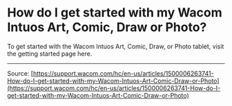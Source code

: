 # How do I get started with my Wacom Intuos Art, Comic, Draw or Photo?

To get started with the Wacom Intuos Art, Comic, Draw, or Photo tablet, visit the getting started page here.

---
Source: [https://support.wacom.com/hc/en-us/articles/1500006263741-How-do-I-get-started-with-my-Wacom-Intuos-Art-Comic-Draw-or-Photo](https://support.wacom.com/hc/en-us/articles/1500006263741-How-do-I-get-started-with-my-Wacom-Intuos-Art-Comic-Draw-or-Photo)
